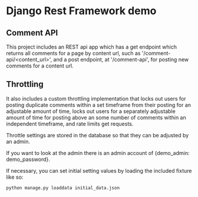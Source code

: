 # Django Rest Framework demo

## Comment API
This project includes an REST api app which has a get endpoint which returns all comments for a page by content url, such as '/comment-api/<content_url>', and a post endpoint, at '/comment-api', for posting new comments for a content url.

## Throttling
It also includes a custom throttling implementation that locks out users for posting duplicate comments within a set timeframe from their posting for an adjustable amount of time, locks out users for a separately adjustable amount of time for posting above an some number of comments within an independent timeframe, and rate limits get requests.

Throttle settings are stored in the database so that they can be adjusted by an admin.

If you want to look at the admin there is an admin account of {demo_admin: demo_password}.

If necessary, you can set initial setting values by loading the included fixture like so:
```
python manage.py loaddata initial_data.json
```
